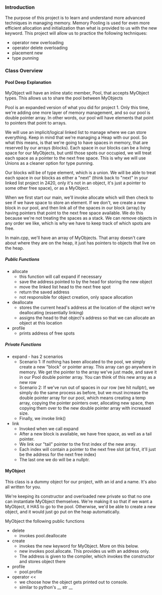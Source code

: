 ### Introduction

The purpose of this project is to learn and understand more advanced techniques in managing memory. Memory Pooling is used for even more efficient allocation and initialization than what is provided to us with the new keyword. This project will allow us to practice the following techniques:

- operator new overloading
- operator delete overloading
- placement new
- type punning

### Class Overview

#### Pool Deep Explanation

MyObject will have an inline static member, Pool, that accepts MyObject types. This allows us to share the pool between MyObjects

Pool is an expanded version of what you did for project 1. Only this time, we're adding one more layer of memory management, and so our pool is double pointer array. In other words, our pool will have elements that point to pointers that point to arrays. 

We will use an implicit/logical linked list to manage where we can store everything. Keep in mind that we're managing a Heap with our pool. So what this means, is that we're going to have spaces in memory, that are reserved by our arrays (blocks). Each space in our blocks can be a living space for our MyObjects, but until those spots our occupied, we will treat each space as a pointer to the next free space. This is why we will use Unions as a cleaner option for type punning.

Our blocks will be of type element, which is a union. We will be able to treat each space in our blocks as either a "next" (think back to "next" in your linked list project in 2420, only it's not in an object, it's just a pointer to some other free space), or as a MyObject. 

When we first start our main, we'll invoke allocate which will then check to see if we have space to store an element. If we don't, we create a new block in our pool, and then link all of the spaces in our block (array) by having pointers that point to the next free space available. We do this because we're not treating the spaces as a stack. We can remove objects in any order we like, which is why we have to keep track of which spots are free. 

In main.cpp, we'll have an array of MyObjects. That array doesn't care about where they are on the heap, it just has pointers to objects that live on the heap.

##### Public Functions

- allocate
	- this function will call expand if necessary
	- save the address pointed to by the head for storing the new object
	- move the linked list head to the next free spot 
	- return the saved address
	- not responsible for object creation, only space allocation
- deallocate
	- stores the current head's address at the location of the object we're deallocating (essentially linking)
	- assigns the head to that object's address so that we can allocate an object at this location
- profile
	- prints address of free spots 

##### Private Functions

- expand - has 2 scenarios
	- Scenario 1: If nothing has been allocated to the pool, we simply create a new "block" or pointer array. This array can go anywhere in memory. We get the pointer to the array we've just made, and save it in our Pool double pointer array. You can think of this new array as a new row
	- Scenario 2: If we've run out of spaces in our row (we hit nullptr), we simply do the same process as before, but we must increase the double pointer array for our pool, which means creating a temp array, copying the pointer pointers over, allocating new space, then copying them over to the new double pointer array with increased size.
	- Finally, we invoke link()
- link
	- Invoked when we call expand
	- After a new block is available, we have free space, as well as a tail pointer.
	- We link our "tail" pointer to the first index of the new array.
	- Each index will contain a pointer to the next free slot (at first, it'll just be the address for the next free index)
	- The last one we do will be a nullptr.

#### MyObject

This class is a dummy object for our project, with an id and a name. It's also all written for you.

We're keeping its constructor and overloaded new private so that no one can instantiate MyObject themselves. We're making it so that if we want a MyObject, it HAS to go to the pool. Otherwise, we'd be able to create a new object, and it would just go put on the heap automatically. 

MyObject the following public functions

- delete
	- invokes pool.deallocate
- create
	- invokes the new keyword for MyObject. More on this below.
	- new invokes pool.allocate. This provides us with an address only. 
	- The address is given to the compiler, which invokes the constructor and stores object there
- profile
	- pool.profile
- operator <<
	- we choose how the object gets printed out to console.
	- similar to python's __ str __ 